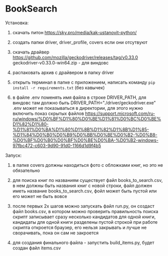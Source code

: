 # BookSearch

Установка: 
1. скачать питон https://sky.pro/media/kak-ustanovit-python/
2. создать папки driver, driver_profile, covers если они отсутвуют
3. скачать драйвер https://github.com/mozilla/geckodriver/releases/tag/v0.33.0  geckodriver-v0.33.0-win64.zip - для виндовс
4. распаковать архив с драйвером в папку driver

5. открыть терминал в папке с приложением, написать команду `pip install -r requirements.txt` (без кавычек)

6. в файле .env поменять имя файла в строке DRIVER_PATH, для виндовс там должно быть DRIVER_PATH="./driver/geckodriver.exe"
    .env может не показываться в директории, для этого нужно включить показ скрытых файлов
    https://support.microsoft.com/ru-ru/windows/%D0%BF%D1%80%D0%BE%D1%81%D0%BC%D0%BE%D1%82%D1%80-%D1%81%D0%BA%D1%80%D1%8B%D1%82%D1%8B%D1%85-%D1%84%D0%B0%D0%B9%D0%BB%D0%BE%D0%B2-%D0%B8-%D0%BF%D0%B0%D0%BF%D0%BE%D0%BA-%D0%B2-windows-97fbc472-c603-9d90-91d0-1166d1d9f4b5

Запуск:
1. в папке covers должны находиться фото с обложками книг, но это не обязательно

2. для поиска книг по названиям существует файл books_to_search.csv, в нем должны быть названия книг с новой строки, 
    файл должен иметь название books_to_search.csv, фойл может быть пустой или его может не быть вовсе

3. после первых 2х шагов можно запускать файл run.py, он создаст файл books.csv, в котором можно проверить правильность поиска
    скрипт записывает сразу несколько кандидатов для одной книги, кандидаты для одной книги разделены пустой строкой
    при работе скрипта откроется браузер, его нельзя закрывать и лучше не сворачивать, пока он сам не закроется

4. для создания финального файла - запустить build_items.py, будет создан файл items.csv
